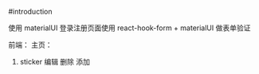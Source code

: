 #introduction

使用 materialUI
登录注册页面使用 react-hook-form + materialUI 做表单验证

前端：
主页：

1. sticker 编辑 删除 添加
